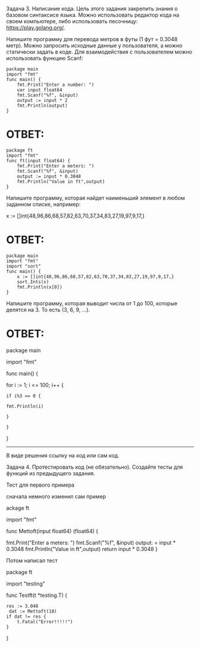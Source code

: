 Задача 3. Написание кода.
Цель этого задания закрепить знания о базовом синтаксисе языка. Можно использовать редактор кода на своем компьютере, либо использовать песочницу: https://play.golang.org/.

Напишите программу для перевода метров в футы (1 фут = 0.3048 метр). Можно запросить исходные данные у пользователя, а можно статически задать в коде. Для взаимодействия с пользователем можно использовать функцию Scanf:
```Goland
package main
import "fmt"
func main() {
    fmt.Print("Enter a number: ")
    var input float64
    fmt.Scanf("%f", &input)
    output := input * 2
    fmt.Println(output)    
}
```

# ОТВЕТ:
``` Goland
package ft
import "fmt"
func ft(input float64) {
    fmt.Print("Enter a meters: ")
    fmt.Scanf("%f", &input)
    output := input * 0.3048
    fmt.Println("Value in ft",output)    
}
```

Напишите программу, которая найдет наименьший элемент в любом заданном списке, например:

x := []int{48,96,86,68,57,82,63,70,37,34,83,27,19,97,9,17,}

# ОТВЕТ:
``` Goland
package main
import "fmt"
import "sort"
func main() {
    x := []int{48,96,86,68,57,82,63,70,37,34,83,27,19,97,9,17,}
    sort.Ints(x)
    fmt.Println(x[0])
}
```

Напишите программу, которая выводит числа от 1 до 100, которые делятся на 3. То есть (3, 6, 9, …).

# ОТВЕТ:

package main

import "fmt"

func main() {
  
  for i := 1; i <= 100; i++ {
    
    if i%3 == 0 {
    
    fmt.Println(i)
    
    }
    
    }
  
}

-------------------------------------------------------------------------

В виде решения ссылку на код или сам код.

Задача 4. Протестировать код (не обязательно).
Создайте тесты для функций из предыдущего задания.

Тест для первого примера

сначала немного изменил сам пример

ackage ft

import "fmt"

func Mettoft(input float64) (float64) {
   
   fmt.Print("Enter a meters: ")
    fmt.Scanf("%f", &input)
    output: = input * 0.3048
    fmt.Println("Value in ft",output) 
    return input * 0.3048
}


Потом написал тест 

package ft

import "testing"

func Testft(t *testing.T) {
    
    res := 3.048
     dat := Mettoft(10)
	if dat != res {
        t.Fatal("Error!!!!!")
	}

}





